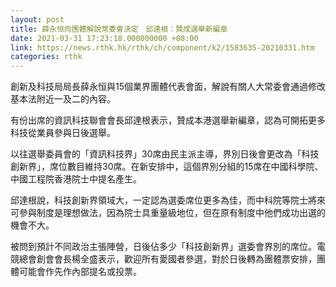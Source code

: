 ```yaml
---
layout: post
title: 薛永恒向團體解說常委會決定　邱達根：贊成選舉新編章
date: 2021-03-31 17:23:18.000000000 +08:00
link: https://news.rthk.hk/rthk/ch/component/k2/1583635-20210331.htm
categories: rthk
---
```


創新及科技局局長薛永恒與15個業界團體代表會面，解說有關人大常委會通過修改基本法附近一及二的內容。

有份出席的資訊科技聯會會長邱達根表示，贊成本港選舉新編章，認為可開拓更多科技從業員參與日後選舉。

以往選舉委員會的「資訊科技界」30席由民主派主導，界別日後會更改為「科技創新界」，席位數目維持30席。在新安排中，這個界別分組的15席在中國科學院、中國工程院香港院士中提名產生。

邱達根說，科技創新界領域大，一定認為選委席位更多為佳，而中科院等院士將來可參與制度是理想做法，因為院士具重量級地位，但在原有制度中他們成功出選的機會不大。

被問到預計不同政治主張陣營，日後佔多少「科技創新界」選委會界別的席位。電競總會創會會長楊全盛表示，歡迎所有愛國者參選，對於日後轉為團體票安排，團體可能會作先作內部提名或投票。
